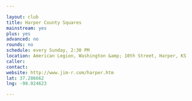 ```yaml
---

layout: club
title: Harper County Squares
mainstream: yes
plus: yes
advanced: no
rounds: no
schedule: every Sunday, 2:30 PM
location: American Legion, Washington &amp; 10th Street, Harper, KS
caller: 
contact: 
website: http://www.jim-r.com/harper.htm
lat: 37.286662
lng: -98.024623

---
```


